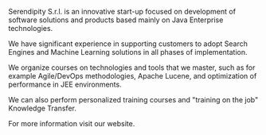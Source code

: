 Serendipity S.r.l. is an innovative start-up focused on development of software solutions and products based mainly on Java Enterprise technologies. 

We have significant experience in supporting customers to adopt Search Engines and Machine Learning solutions in all phases of implementation. 

We organize courses on technologies and tools that we master, such as for example Agile/DevOps methodologies, Apache Lucene, and optimization of performance in JEE environments. 

We can also perform personalized training courses and  "training on the job" Knowledge Transfer.

For more information visit our website.
